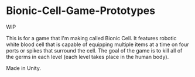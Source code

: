 # Bionic-Cell-Game-Prototypes
WIP

This is for a game that I'm making called Bionic Cell. It features robotic white blood cell that is capable of equipping multiple items at a time on four ports or spikes that surround the cell. The goal of the game is to kill all of the germs in each level (each level takes place in the human body).

Made in Unity.

